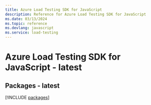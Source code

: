 ```yaml
---
title: Azure Load Testing SDK for JavaScript
description: Reference for Azure Load Testing SDK for JavaScript
ms.date: 03/13/2024
ms.topic: reference
ms.devlang: javascript
ms.service: load-testing
---
```

# Azure Load Testing SDK for JavaScript - latest
## Packages - latest
[!INCLUDE [packages](load-testing-index.md)]